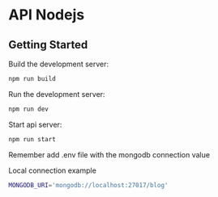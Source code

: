 # API Nodejs

## Getting Started

Build the development server:

```bash
npm run build
```

Run the development server:

```bash
npm run dev
```


Start api server:

```bash
npm run start
```

Remember add .env file with the mongodb connection value

Local connection example 

```bash
MONGODB_URI='mongodb://localhost:27017/blog'
```